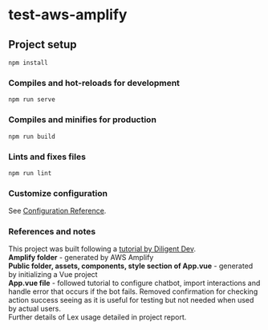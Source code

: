 # test-aws-amplify

## Project setup
```
npm install
```

### Compiles and hot-reloads for development
```
npm run serve
```

### Compiles and minifies for production
```
npm run build
```

### Lints and fixes files
```
npm run lint
```

### Customize configuration
See [Configuration Reference](https://cli.vuejs.org/config/).

### References and notes
This project was built following a [tutorial by Diligent Dev](https://medium.com/javascript-in-plain-english/building-a-chatbot-with-vue-js-and-aws-amplify-6e190d2e8a2e).  
**Amplify folder** - generated by AWS Amplify  
**Public folder, assets, components, style section of App.vue** - generated by initializing a Vue project  
**App.vue file** - followed tutorial to configure chatbot, import interactions and handle error that occurs if the bot fails. Removed confirmation for checking action success seeing as it is useful for testing but not needed when used by actual users.  
Further details of Lex usage detailed in project report.
